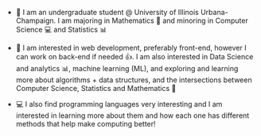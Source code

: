 - 📝 I am an undergraduate student @ University of Illinois Urbana-Champaign. I am majoring in Mathematics :1234: and minoring in Computer Science :computer: and Statistics :bar_chart: 

- 👀 I am interested in web development, preferably front-end, however I can work on back-end if needed :thumbsup:. I am also interested in Data Science and analytics :bar_chart:, machine learning (ML), and exploring and learning more about algorithms + data structures, and the intersections between Computer Science, Statistics and Mathematics :thought_balloon:

- 💻 I also find programming languages very interesting and I am interested in learning more about them and how each one has different methods that help make computing better!


